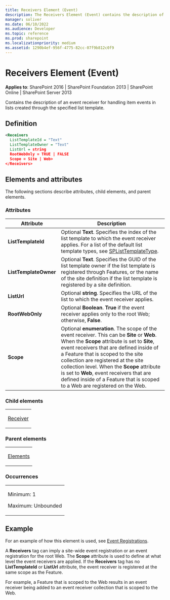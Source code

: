 ```yaml
---
title: Receivers Element (Event)
description: The Receivers Element (Event) contains the description of an event receiver for handling item events in lists created through the specified list template.
manager: soliver
ms.date: 06/10/2022
ms.audience: Developer
ms.topic: reference
ms.prod: sharepoint
ms.localizationpriority: medium
ms.assetid: 1290b4ef-956f-4775-82cc-07f9b812c0f9
---
```


# Receivers Element (Event)

**Applies to**: SharePoint 2016 | SharePoint Foundation 2013 | SharePoint Online | SharePoint Server 2013

Contains the description of an event receiver for handling item events in lists created through the specified list template.

## Definition

```XML
<Receivers
  ListTemplateId = "Text"
  ListTemplateOwner = "Text"
  ListUrl = string
  RootWebOnly = TRUE | FALSE
  Scope = Site | Web>
</Receivers>
```

## Elements and attributes

The following sections describe attributes, child elements, and parent elements.

### Attributes

|Attribute|Description|
| --- | --- |
|**ListTemplateId**|Optional **Text**. Specifies the index of the list template to which the event receiver applies. For a list of the default list template types, see [SPListTemplateType](T:Microsoft.SharePoint.SPListTemplateType).|
|**ListTemplateOwner**|Optional **Text**. Specifies the GUID of the list template owner if the list template is registered through Features, or the name of the site definition if the list template is registered by a site definition.|
|**ListUrl**|Optional **string**. Specifies the URL of the list to which the event receiver applies.|
|**RootWebOnly**|Optional **Boolean**. **True** if the event receiver applies only to the root Web; otherwise, **False**.|
|**Scope**|Optional **enumeration**. The scope of the event receiver. This can be **Site** or **Web**. When the **Scope** attribute is set to **Site**, event receivers that are defined inside of a Feature that is scoped to the site collection are registered at the site collection level. When the **Scope** attribute is set to **Web**, event receivers that are defined inside of a Feature that is scoped to a Web are registered on the Web.|

### Child elements

<table>
<colgroup>
<col width="100%" />
</colgroup>
<tbody>
<tr class="odd">
<td align="left"><p><a href="receiver-element-event.md">Receiver</a></p></td>
</tr>
</tbody>
</table>

### Parent elements

<table>
<colgroup>
<col width="100%" />
</colgroup>
<tbody>
<tr class="odd">
<td align="left"><p><a href="elements-element-event.md">Elements</a></p></td>
</tr>
</tbody>
</table>

### Occurrences

<table>
<colgroup>
<col width="100%" />
</colgroup>
<tbody>
<tr class="odd">
<td align="left"><p>Minimum: 1</p>
<p>Maximum: Unbounded</p></td>
</tr>
</tbody>
</table>


## Example

For an example of how this element is used, see [Event Registrations](event-registrations.md).

A **Receivers** tag can imply a site-wide event registration or an event registration for the root Web. The **Scope** attribute is used to define at what level the event receivers are applied. If the **Receivers** tag has no **ListTemplateId** or **ListUrl** attribute, the event receiver is registered at the same scope as the Feature. 

For example, a Feature that is scoped to the Web results in an event receiver being added to an event receiver collection that is scoped to the Web.

<br/>








